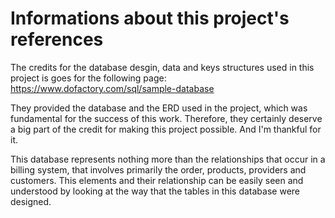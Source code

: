 # Informations about this project's references

The credits for the database desgin, data and keys structures used in this project is goes for the following page: https://www.dofactory.com/sql/sample-database

They provided the database and the ERD used in the project, which was fundamental for the success of this work. Therefore, they certainly deserve a big part of the credit for making this project possible. And I'm thankful for it.

This database represents nothing more than the relationships that occur in a billing system, that involves primarily the order, products, providers and customers. This elements and their relationship can be easily seen and understood by looking at the way that the tables in this database were designed.
